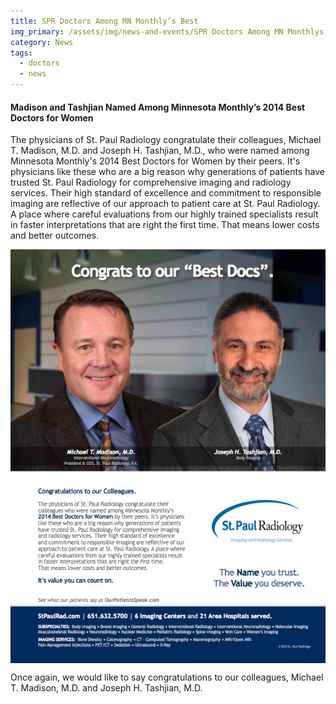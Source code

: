 ```yaml
---
title: SPR Doctors Among MN Monthly’s Best
img_primary: /assets/img/news-and-events/SPR Doctors Among MN Monthlys Best.jpg
category: News
tags:
  - doctors
  - news
---
```

<h4>Madison and Tashjian Named Among Minnesota Monthly’s 2014 Best Doctors for Women</h4><p>The physicians of St. Paul Radiology congratulate their colleagues, Michael T. Madison, M.D. and Joseph H. Tashjian, M.D., who were named among Minnesota Monthly's 2014 Best Doctors for Women by their peers. It's physicians like these who are a big reason why generations of patients have trusted St. Paul Radiology for comprehensive imaging and radiology services. Their high standard of excellence and commitment to responsible imaging are reflective of our approach to patient care at St. Paul Radiology. A place where careful evaluations from our highly trained specialists result in faster interpretations that are right the first time. That means lower costs and better outcomes.
</p><p><img src="/assets/img/news-and-events/best-docs-full.jpg" alt="" style="display: block; margin: auto;"></p><p>Once again, we would like to say congratulations to our colleagues, Michael T. Madison, M.D. and Joseph H. Tashjian, M.D.
</p>